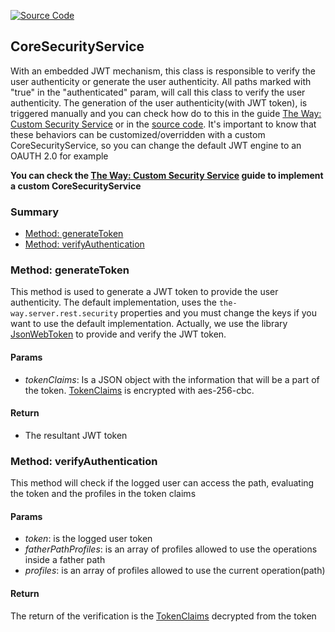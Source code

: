 [![Source Code](https://img.shields.io/badge/Source%20Code-black?logo=TypeScript&style=for-the-badge)](src/main/core/service/core-security.service.ts)

## CoreSecurityService

With an embedded JWT mechanism, this class is responsible to verify the user authenticity or generate the user authenticity. All paths marked with "true" in the "authenticated" param, will call this class
to verify the user authenticity. The generation of the user authenticity(with JWT token), is triggered manually
and you can check how do to this in the guide [The Way: Custom Security Service](https://github.com/umberware/the-way/blob/master/documentation/guides/the-way-custom-security-service.md)
or in the [source code](https://github.com/umberware/the-way-examples/tree/master/examples/custom-security-rest/).
It's important to know that these behaviors can be customized/overridden with a custom CoreSecurityService, so you can change the default JWT engine to an OAUTH 2.0 for example


**You can check the [The Way: Custom Security Service](documentation/guides/the-way-custom-security-service.md) guide to implement a custom CoreSecurityService**

### Summary

 - [Method: generateToken](#method-generatetoken)
 - [Method: verifyAuthentication](#method-verifyauthentication)

### Method: generateToken

This method is used to generate a JWT token to provide the user authenticity.
The default implementation, uses the `the-way.server.rest.security` properties and you must change the keys if you want to use the default implementation. Actually, we use the
library [JsonWebToken](https://www.npmjs.com/package/jsonwebtoken) to provide and verify the JWT token.

#### Params

 - *tokenClaims*: Is a JSON object with the information that will be a part of the token.
   [TokenClaims](documentation/the-way/core/shared/model/token-claims-model.md) is encrypted with aes-256-cbc.

#### Return

 - The resultant JWT token

### Method: verifyAuthentication

This method will check if the logged user can access the path, evaluating the token and the profiles in the token claims

#### Params

 - *token*: is the logged user token
 - *fatherPathProfiles*: is an array of profiles allowed to use the operations
   inside a father path
 - *profiles*: is an array of profiles allowed to use the current operation(path)

#### Return

 The return of the verification is the [TokenClaims](documentation/the-way/core/shared/model/token-claims-model.md) decrypted from the token